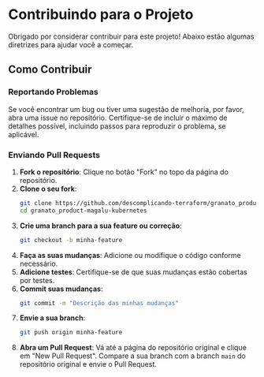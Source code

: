 # Contribuindo para o Projeto

Obrigado por considerar contribuir para este projeto! Abaixo estão algumas diretrizes para ajudar você a começar.

## Como Contribuir

### Reportando Problemas

Se você encontrar um bug ou tiver uma sugestão de melhoria, por favor, abra uma issue no repositório. Certifique-se de incluir o máximo de detalhes possível, incluindo passos para reproduzir o problema, se aplicável.

### Enviando Pull Requests

1. **Fork o repositório**: Clique no botão "Fork" no topo da página do repositório.
2. **Clone o seu fork**:
    ```sh
    git clone https://github.com/descomplicando-terraform/granato_product-magalu-kubernetes.git
    cd granato_product-magalu-kubernetes
    ```
3. **Crie uma branch para a sua feature ou correção**:
    ```sh
    git checkout -b minha-feature
    ```
4. **Faça as suas mudanças**: Adicione ou modifique o código conforme necessário.
5. **Adicione testes**: Certifique-se de que suas mudanças estão cobertas por testes.
6. **Commit suas mudanças**:
    ```sh
    git commit -m "Descrição das minhas mudanças"
    ```
7. **Envie a sua branch**:
    ```sh
    git push origin minha-feature
    ```
8. **Abra um Pull Request**: Vá até a página do repositório original e clique em "New Pull Request". Compare a sua branch com a branch `main` do repositório original e envie o Pull Request.
